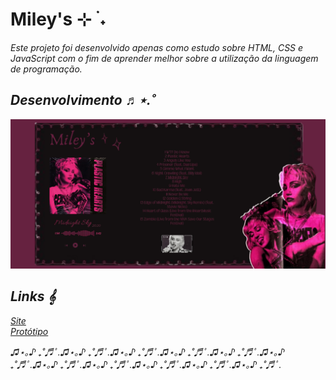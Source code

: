 # Miley's ⊹ ࣪ ˖

<i> Este projeto foi desenvolvido apenas como estudo sobre HTML, CSS e JavaScript com o fim de aprender melhor sobre a utilização da linguagem de programação.<i>

## Desenvolvimento ♬⋆.˚

![print estático](static/assets/printmiley.png)

## Links 𝄞

[Site](https://miley-0em2.onrender.com/) <br>
[Protótipo](https://www.canva.com/design/DAGva65ZW9w/hCKoWhRTpr6L7K9AsgsRSg/edit) 

<i> ♫⋆｡♪ ₊˚♬ﾟ.♫⋆｡♪ ₊˚♬ﾟ.♫⋆｡♪ ₊˚♬ﾟ.♫⋆｡♪ ₊˚♬ﾟ.♫⋆｡♪ ₊˚♬ﾟ.♫⋆｡♪ ₊˚♬ﾟ.♫⋆｡♪ ₊˚♬ﾟ.♫⋆｡♪ ₊˚♬ﾟ.♫⋆｡♪ ₊˚♬ﾟ.♫⋆｡♪ ₊˚♬ﾟ.♫⋆｡♪ ₊˚♬ﾟ.
